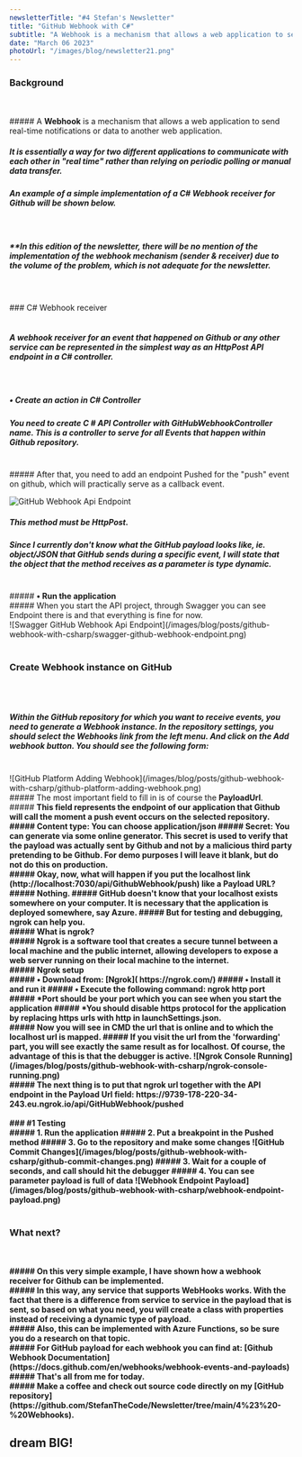 ```yaml
---
newsletterTitle: "#4 Stefan's Newsletter"
title: "GitHub Webhook with C#"
subtitle: "A Webhook is a mechanism that allows a web application to send real-time notifications or data to another web application..."
date: "March 06 2023"
photoUrl: "/images/blog/newsletter21.png"
---
```


### Background
<br>
<br>
##### A <b>Webhook</b> is a mechanism that allows a web application to send real-time notifications or data to another web application.
<br>

##### It is essentially a way for two different applications to communicate with each other in "real time" rather than relying on periodic polling or manual data transfer.

##### An example of a simple implementation of a C# Webhook receiver for Github will be shown below.
<br>

##### **In this edition of the newsletter, there will be no mention of the implementation of the webhook mechanism (sender & receiver) due to the volume of the problem, which is not adequate for the newsletter.
<br>
<br>
### C# Webhook receiver
<br>
<br>

##### A webhook receiver for an event that happened on Github or any other service can be represented in the simplest way as an <b>HttpPost API endpoint</b> in a C# controller.

<br>

##### <b> • Create an action in C# Controller</b>
##### You need to create C # API Controller with GitHubWebhookController name. This is a controller to serve for all Events that happen within Github repository.
<br>
##### After that, you need to add an endpoint Pushed for the "push" event on github, which will practically serve as a callback event. 
<br>

![GitHub Webhook Api Endpoint](/images/blog/posts/github-webhook-with-csharp/github-webhook-api-endpoint.png)
<br>
##### This method must be HttpPost. 
##### Since I currently don't know what the GitHub payload looks like, ie. object/JSON that GitHub sends during a specific event, I will state that the object that the method receives as a parameter is type dynamic.
<br>
##### <b> ​• Run the application</b>
<br>
##### When you start the API project, through Swagger you can see Endpoint there is and that everything is fine for now.
<br>
![Swagger GitHub Webhook Api Endpoint](/images/blog/posts/github-webhook-with-csharp/swagger-github-webhook-endpoint.png)
<br>
<br>

### Create Webhook instance on GitHub
<br>
<br>

##### Within the GitHub repository for which you want to receive events, you need to generate a Webhook instance. In the repository settings, you should select the Webhooks link from the left menu. And click on the Add webhook button. You should see the following form: 
<br>
![GitHub Platform Adding Webhook](/images/blog/posts/github-webhook-with-csharp/github-platform-adding-webhook.png)
<br>
##### The most important field to fill in is of course the <b>PayloadUrl</b>.
<br>
##### <b>This field represents the endpoint of our application that Github will call the moment a push event occurs on the selected repository.<b>
<br>
##### <b>Content type:</b> You can choose application/json
##### <b>Secret:</b> You can generate via some online generator. This secret is used to verify that the payload was actually sent by Github and not by a malicious third party pretending to be Github. For demo purposes I will leave it blank, but <b> do not do this on production</b>.
<br>
##### Okay, now, what will happen if you put the localhost link (http://localhost:7030/api/GithubWebhook/push) like a Payload URL? 
<br>
##### Nothing. 
##### GitHub doesn't know that your localhost exists somewhere on your computer. It is necessary that the application is deployed somewhere, say Azure.
##### But for testing and debugging, ngrok can help you. 
<br>
##### <b>What is ngrok?</b>
<br>
##### Ngrok is a software tool that creates a secure tunnel between a local machine and the public internet, allowing developers to expose a web server running on their local machine to the internet.
<br>
##### <b>Ngrok setup</b>
<br>
##### • Download from: [Ngrok]( https://ngrok.com/)
##### • Install it and run it
##### • Execute the following command: <b>ngrok http port</b>
<br>
##### *Port should be your port which you can see when you start the application
##### *You should <b>disable https protocol</b> for the application by replacing https urls with http in <b>launchSettings.json</b>.
<br>
##### Now you will see in CMD the url that is online and to which the localhost url is mapped. 
##### If you visit the url from the <b>'forwarding'</b> part, you will see exactly the same result as for localhost. Of course, the advantage of this is that the debugger is active.
![Ngrok Console Running](/images/blog/posts/github-webhook-with-csharp/ngrok-console-running.png)
<br>
##### The next thing is to put that ngrok url together with the API endpoint in the Payload Url field: https://9739-178-220-34-243.eu.ngrok.io/api/GitHubWebhook/pushed

<br>
<br>
### #1 Testing
<br>
##### 1. Run the application
##### 2. Put a breakpoint in the Pushed method
##### 3. Go to the repository and make some changes
![GitHub Commit Changes](/images/blog/posts/github-webhook-with-csharp/github-commit-changes.png)
##### 3. Wait for a couple of seconds, and call should hit the debugger
##### 4. You can see parameter payload is full of data
![Webhook Endpoint Payload](/images/blog/posts/github-webhook-with-csharp/webhook-endpoint-payload.png)
<br>
<br>

### What next?
<br>
<br>
##### On this very simple example, I have shown how a webhook receiver for Github can be implemented.
<br>
##### In this way, any service that supports WebHooks works. With the fact that there is a difference from service to service in the payload that is sent, so based on what you need, you will create a class with properties instead of receiving a dynamic type of payload.
<br>
##### Also, this can be implemented with Azure Functions, so be sure you do a research on that topic.
<br>
##### For GitHub payload for each webhook you can find at: [Github Webhook Documentation](https://docs.github.com/en/webhooks/webhook-events-and-payloads)

<br>
##### That's all from me for today.
<br>
##### Make a coffee and check out source code directly on my <b> [GitHub repository](https://github.com/StefanTheCode/Newsletter/tree/main/4%23%20-%20Webhooks)</b>.

<br>

## <b > dream BIG! </b>